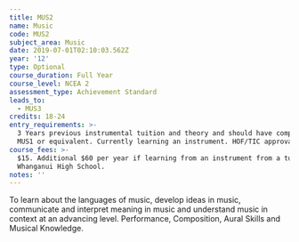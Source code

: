 ```yaml
---
title: MUS2
name: Music
code: MUS2
subject_area: Music
date: 2019-07-01T02:10:03.562Z
year: '12'
type: Optional
course_duration: Full Year
course_level: NCEA 2
assessment_type: Achievement Standard
leads_to:
  - MUS3
credits: 18-24
entry_requirements: >-
  3 Years previous instrumental tuition and theory and should have completed
  MUS1 or equivalent. Currently learning an instrument. HOF/TIC approval.
course_fees: >-
  $15. Additional $60 per year if learning from an instrument from a tutor at
  Whanganui High School.
notes: ''
---
```

To learn about the languages of music, develop ideas in music, communicate and interpret meaning in music and understand music in context at an advancing level. Performance, Composition, Aural Skills and Musical Knowledge.
